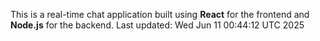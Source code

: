 This is a real-time chat application built using **React** for the frontend and **Node.js** for the backend.
Last updated: Wed Jun 11 00:44:12 UTC 2025
